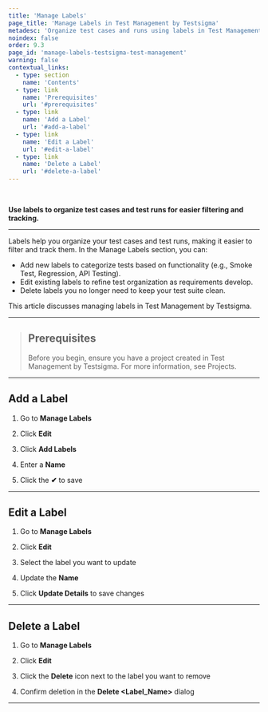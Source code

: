 ```yaml
---
title: 'Manage Labels'
page_title: 'Manage Labels in Test Management by Testsigma'
metadesc: 'Organize test cases and runs using labels in Test Management by Testsigma. Create, edit, or delete labels to filter, group, and manage tests efficiently in your test management'
noindex: false
order: 9.3
page_id: 'manage-labels-testsigma-test-management'
warning: false
contextual_links:
  - type: section
    name: 'Contents'
  - type: link
    name: 'Prerequisites'
    url: '#prerequisites'
  - type: link
    name: 'Add a Label'
    url: '#add-a-label'
  - type: link
    name: 'Edit a Label'
    url: '#edit-a-label'
  - type: link
    name: 'Delete a Label'
    url: '#delete-a-label'
---
```


<br>

**Use labels to organize test cases and test runs for easier filtering and tracking.**

---

Labels help you organize your test cases and test runs, making it easier to filter and track them. In the Manage Labels section, you can:

- Add new labels to categorize tests based on functionality (e.g., Smoke Test, Regression, API Testing).
- Edit existing labels to refine test organization as requirements develop.
- Delete labels you no longer need to keep your test suite clean.

This article discusses managing labels in Test Management by Testsigma.

---

> ## **Prerequisites**
>
> Before you begin, ensure you have a project created in Test Management by Testsigma. For more information, see Projects.

---

## **Add a Label**

1. Go to **Manage Labels**

2. Click **Edit**

3. Click **Add Labels**

4. Enter a **Name**

5. Click the **✔** to save

---

## **Edit a Label**

1. Go to **Manage Labels**

2. Click **Edit**

3. Select the label you want to update

4. Update the **Name**

5. Click **Update Details** to save changes

---

## **Delete a Label**

1. Go to **Manage Labels**

2. Click **Edit**

3. Click the **Delete** icon next to the label you want to remove

4. Confirm deletion in the **Delete <Label_Name>** dialog

---
